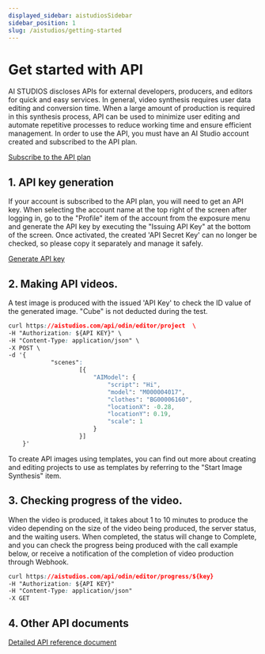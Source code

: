 ```yaml
---
displayed_sidebar: aistudiosSidebar
sidebar_position: 1
slug: /aistudios/getting-started
---
```


# Get started with API

AI STUDIOS discloses APIs for external developers, producers, and editors for quick and easy services. In general, video synthesis requires user data editing and conversion time. When a large amount of production is required in this synthesis process, API can be used to minimize user editing and automate repetitive processes to reduce working time and ensure efficient management. In order to use the API, you must have an AI Studio account created and subscribed to the API plan.

[Subscribe to the API plan](https://aistudios.com)



## 1. API key generation

If your account is subscribed to the API plan, you will need to get an API key. When selecting the account name at the top right of the screen after logging in, go to the "Profile" item of the account from the exposure menu and generate the API key by executing the "Issuing API Key" at the bottom of the screen. Once activated, the created 'API Secret Key' can no longer be checked, so please copy it separately and manage it safely.

[Generate API key](https://www.deepbrain.io/pricing)



## 2. Making API videos.

A test image is produced with the issued 'API Key' to check the ID value of the generated image. "Cube" is not deducted during the test.

```css
curl https://aistudios.com/api/odin/editor/project  \
-H "Authorization: ${API KEY}" \
-H "Content-Type: application/json" \
-X POST \
-d '{
            "scenes":
                    [{
                        "AIModel": {
                            "script": "Hi",
                            "model": "M000004017",
                            "clothes": "BG00006160",
                            "locationX": -0.28,
                            "locationY": 0.19,
                            "scale": 1
                        }
                    }]
    }'
```

To create API images using templates, you can find out more about creating and editing projects to use as templates by referring to the "Start Image Synthesis" item.



## 3. Checking progress of the video.

When the video is produced, it takes about 1 to 10 minutes to produce the video depending on the size of the video being produced, the server status, and the waiting users. When completed, the status will change to Complete, and you can check the progress being produced with the call example below, or receive a notification of the completion of video production through Webhook.

```css
curl https://aistudios.com/api/odin/editor/progress/${key}
-H "Authorization: ${API KEY}"
-H "Content-Type: application/json"
-X GET
```

## 4. Other API documents

[Detailed API reference document](reference/auth)
